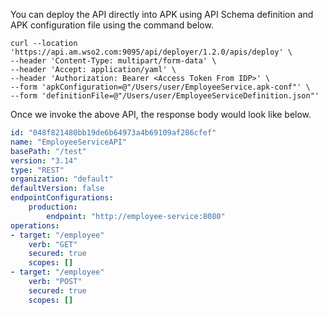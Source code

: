You can deploy the API directly into APK using API Schema definition and APK configuration file using the command below.

```
curl --location 'https://api.am.wso2.com:9095/api/deployer/1.2.0/apis/deploy' \
--header 'Content-Type: multipart/form-data' \
--header 'Accept: application/yaml' \
--header 'Authorization: Bearer <Access Token From IDP>' \
--form 'apkConfiguration=@"/Users/user/EmployeeService.apk-conf"' \
--form 'definitionFile=@"/Users/user/EmployeeServiceDefinition.json"'
```

Once we invoke the above API, the response body would look like below.

```yaml
id: "048f821480bb19de6b64973a4b69109af286cfef"
name: "EmployeeServiceAPI"
basePath: "/test"
version: "3.14"
type: "REST"
organization: "default"
defaultVersion: false
endpointConfigurations:
    production:
        endpoint: "http://employee-service:8080"
operations:
- target: "/employee"
    verb: "GET"
    secured: true
    scopes: []
- target: "/employee"
    verb: "POST"
    secured: true
    scopes: []
```